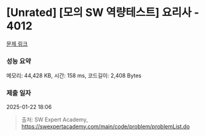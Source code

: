 # [Unrated] [모의 SW 역량테스트] 요리사 - 4012 

[문제 링크](https://swexpertacademy.com/main/code/problem/problemDetail.do?contestProbId=AWIeUtVakTMDFAVH) 

### 성능 요약

메모리: 44,428 KB, 시간: 158 ms, 코드길이: 2,408 Bytes

### 제출 일자

2025-01-22 18:06



> 출처: SW Expert Academy, https://swexpertacademy.com/main/code/problem/problemList.do
